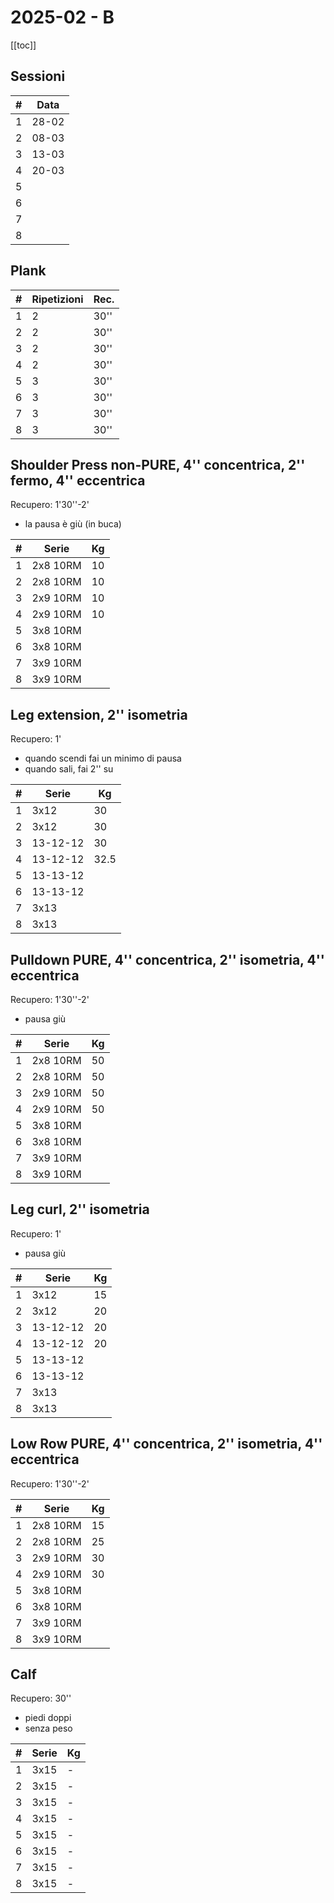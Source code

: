 # 2025-02 - B

[[toc]]

## Sessioni

| #   | Data  |
| --- | ----- |
| 1   | 28-02 |
| 2   | 08-03 |
| 3   | 13-03 |
| 4   | 20-03 |
| 5   |       |
| 6   |       |
| 7   |       |
| 8   |       |

## Plank

| #   | Ripetizioni | Rec. |
| --- | ----------- | ---- |
| 1   | 2           | 30'' |
| 2   | 2           | 30'' |
| 3   | 2           | 30'' |
| 4   | 2           | 30'' |
| 5   | 3           | 30'' |
| 6   | 3           | 30'' |
| 7   | 3           | 30'' |
| 8   | 3           | 30'' |

## Shoulder Press non-PURE, 4'' concentrica, 2'' fermo, 4'' eccentrica

Recupero: 1'30''-2'

- la pausa è giù (in buca)

| #   | Serie    | Kg  |
| --- | -------- | --- |
| 1   | 2x8 10RM | 10  |
| 2   | 2x8 10RM | 10  |
| 3   | 2x9 10RM | 10  |
| 4   | 2x9 10RM | 10  |
| 5   | 3x8 10RM |     |
| 6   | 3x8 10RM |     |
| 7   | 3x9 10RM |     |
| 8   | 3x9 10RM |     |

## Leg extension, 2'' isometria

Recupero: 1'

- quando scendi fai un minimo di pausa
- quando sali, fai 2'' su

| #   | Serie    | Kg  |
| --- | -------- | --- |
| 1   | 3x12     | 30  |
| 2   | 3x12     | 30  |
| 3   | 13-12-12 | 30  |
| 4   | 13-12-12 | 32.5 |
| 5   | 13-13-12 |     |
| 6   | 13-13-12 |     |
| 7   | 3x13     |     |
| 8   | 3x13     |     |

## Pulldown PURE, 4'' concentrica, 2'' isometria, 4'' eccentrica

Recupero: 1'30''-2'

- pausa giù

| #   | Serie    | Kg  |
| --- | -------- | --- |
| 1   | 2x8 10RM | 50  |
| 2   | 2x8 10RM | 50  |
| 3   | 2x9 10RM | 50  |
| 4   | 2x9 10RM | 50  |
| 5   | 3x8 10RM |     |
| 6   | 3x8 10RM |     |
| 7   | 3x9 10RM |     |
| 8   | 3x9 10RM |     |

## Leg curl, 2'' isometria

Recupero: 1'

- pausa giù

| #   | Serie    | Kg  |
| --- | -------- | --- |
| 1   | 3x12     | 15  |
| 2   | 3x12     | 20  |
| 3   | 13-12-12 | 20  |
| 4   | 13-12-12 | 20  |
| 5   | 13-13-12 |     |
| 6   | 13-13-12 |     |
| 7   | 3x13     |     |
| 8   | 3x13     |     |

## Low Row PURE, 4'' concentrica, 2'' isometria, 4'' eccentrica

Recupero: 1'30''-2'

| #   | Serie    | Kg    |
| --- | -------- | ----- |
| 1   | 2x8 10RM | 15    |
| 2   | 2x8 10RM | 25    |
| 3   | 2x9 10RM | 30    |
| 4   | 2x9 10RM | 30    |
| 5   | 3x8 10RM |       |
| 6   | 3x8 10RM |       |
| 7   | 3x9 10RM |       |
| 8   | 3x9 10RM |       |

## Calf

Recupero: 30''

- piedi doppi
- senza peso

| #   | Serie | Kg  |
| --- | ----- | --- |
| 1   | 3x15  | -   |
| 2   | 3x15  | -   |
| 3   | 3x15  | -   |
| 4   | 3x15  | -   |
| 5   | 3x15  | -   |
| 6   | 3x15  | -   |
| 7   | 3x15  | -   |
| 8   | 3x15  | -   |
